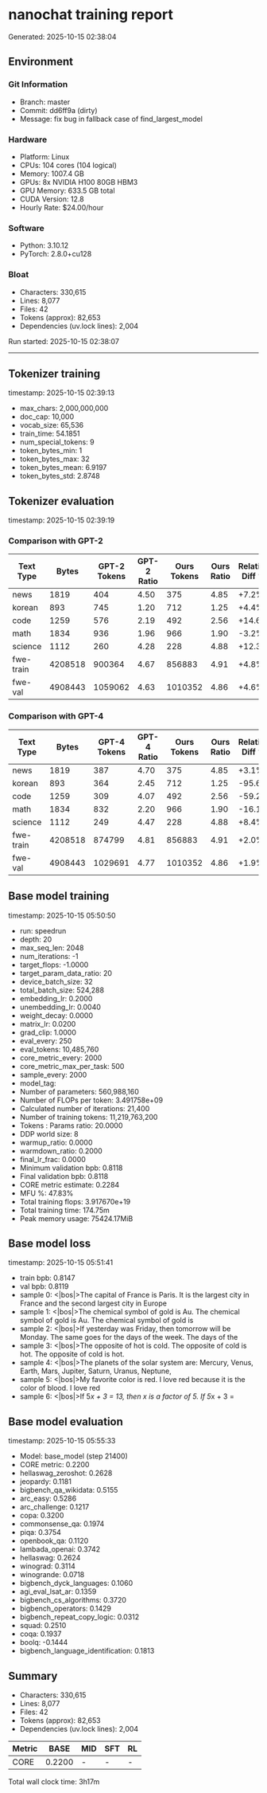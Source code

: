 # nanochat training report

Generated: 2025-10-15 02:38:04

## Environment

### Git Information
- Branch: master
- Commit: dd6ff9a (dirty)
- Message: fix bug in fallback case of find_largest_model

### Hardware
- Platform: Linux
- CPUs: 104 cores (104 logical)
- Memory: 1007.4 GB
- GPUs: 8x NVIDIA H100 80GB HBM3
- GPU Memory: 633.5 GB total
- CUDA Version: 12.8
- Hourly Rate: $24.00/hour

### Software
- Python: 3.10.12
- PyTorch: 2.8.0+cu128


### Bloat
- Characters: 330,615
- Lines: 8,077
- Files: 42
- Tokens (approx): 82,653
- Dependencies (uv.lock lines): 2,004

Run started: 2025-10-15 02:38:07

---

## Tokenizer training
timestamp: 2025-10-15 02:39:13

- max_chars: 2,000,000,000
- doc_cap: 10,000
- vocab_size: 65,536
- train_time: 54.1851
- num_special_tokens: 9
- token_bytes_min: 1
- token_bytes_max: 32
- token_bytes_mean: 6.9197
- token_bytes_std: 2.8748


## Tokenizer evaluation
timestamp: 2025-10-15 02:39:19

### Comparison with GPT-2

| Text Type | Bytes | GPT-2 Tokens | GPT-2 Ratio | Ours Tokens | Ours Ratio | Relative Diff % |
|-----------|-------|--------------|--------------|-------------|------------|-----------------|
| news | 1819 | 404 | 4.50 | 375 | 4.85 | +7.2% |
| korean | 893 | 745 | 1.20 | 712 | 1.25 | +4.4% |
| code | 1259 | 576 | 2.19 | 492 | 2.56 | +14.6% |
| math | 1834 | 936 | 1.96 | 966 | 1.90 | -3.2% |
| science | 1112 | 260 | 4.28 | 228 | 4.88 | +12.3% |
| fwe-train | 4208518 | 900364 | 4.67 | 856883 | 4.91 | +4.8% |
| fwe-val | 4908443 | 1059062 | 4.63 | 1010352 | 4.86 | +4.6% |

### Comparison with GPT-4

| Text Type | Bytes | GPT-4 Tokens | GPT-4 Ratio | Ours Tokens | Ours Ratio | Relative Diff % |
|-----------|-------|--------------|--------------|-------------|------------|-----------------|
| news | 1819 | 387 | 4.70 | 375 | 4.85 | +3.1% |
| korean | 893 | 364 | 2.45 | 712 | 1.25 | -95.6% |
| code | 1259 | 309 | 4.07 | 492 | 2.56 | -59.2% |
| math | 1834 | 832 | 2.20 | 966 | 1.90 | -16.1% |
| science | 1112 | 249 | 4.47 | 228 | 4.88 | +8.4% |
| fwe-train | 4208518 | 874799 | 4.81 | 856883 | 4.91 | +2.0% |
| fwe-val | 4908443 | 1029691 | 4.77 | 1010352 | 4.86 | +1.9% |


## Base model training
timestamp: 2025-10-15 05:50:50

- run: speedrun
- depth: 20
- max_seq_len: 2048
- num_iterations: -1
- target_flops: -1.0000
- target_param_data_ratio: 20
- device_batch_size: 32
- total_batch_size: 524,288
- embedding_lr: 0.2000
- unembedding_lr: 0.0040
- weight_decay: 0.0000
- matrix_lr: 0.0200
- grad_clip: 1.0000
- eval_every: 250
- eval_tokens: 10,485,760
- core_metric_every: 2000
- core_metric_max_per_task: 500
- sample_every: 2000
- model_tag: 
- Number of parameters: 560,988,160
- Number of FLOPs per token: 3.491758e+09
- Calculated number of iterations: 21,400
- Number of training tokens: 11,219,763,200
- Tokens : Params ratio: 20.0000
- DDP world size: 8
- warmup_ratio: 0.0000
- warmdown_ratio: 0.2000
- final_lr_frac: 0.0000
- Minimum validation bpb: 0.8118
- Final validation bpb: 0.8118
- CORE metric estimate: 0.2284
- MFU %: 47.83%
- Total training flops: 3.917670e+19
- Total training time: 174.75m
- Peak memory usage: 75424.17MiB


## Base model loss
timestamp: 2025-10-15 05:51:41

- train bpb: 0.8147
- val bpb: 0.8119
- sample 0: <|bos|>The capital of France is Paris. It is the largest city in France and the second largest city in Europe
- sample 1: <|bos|>The chemical symbol of gold is Au. The chemical symbol of gold is Au. The chemical symbol of gold is
- sample 2: <|bos|>If yesterday was Friday, then tomorrow will be Monday. The same goes for the days of the week. The days of the
- sample 3: <|bos|>The opposite of hot is cold. The opposite of cold is hot. The opposite of cold is hot.
- sample 4: <|bos|>The planets of the solar system are: Mercury, Venus, Earth, Mars, Jupiter, Saturn, Uranus, Neptune,
- sample 5: <|bos|>My favorite color is red. I love red because it is the color of blood. I love red
- sample 6: <|bos|>If 5*x + 3 = 13, then x is a factor of 5. If 5*x + 3 = 


## Base model evaluation
timestamp: 2025-10-15 05:55:33

- Model: base_model (step 21400)
- CORE metric: 0.2200
- hellaswag_zeroshot: 0.2628
- jeopardy: 0.1181
- bigbench_qa_wikidata: 0.5155
- arc_easy: 0.5286
- arc_challenge: 0.1217
- copa: 0.3200
- commonsense_qa: 0.1974
- piqa: 0.3754
- openbook_qa: 0.1120
- lambada_openai: 0.3742
- hellaswag: 0.2624
- winograd: 0.3114
- winogrande: 0.0718
- bigbench_dyck_languages: 0.1060
- agi_eval_lsat_ar: 0.1359
- bigbench_cs_algorithms: 0.3720
- bigbench_operators: 0.1429
- bigbench_repeat_copy_logic: 0.0312
- squad: 0.2510
- coqa: 0.1937
- boolq: -0.1444
- bigbench_language_identification: 0.1813


## Summary

- Characters: 330,615
- Lines: 8,077
- Files: 42
- Tokens (approx): 82,653
- Dependencies (uv.lock lines): 2,004

| Metric          | BASE     | MID      | SFT      | RL       |
|-----------------|----------|----------|----------|----------|
| CORE            | 0.2200   | -        | -        | -        |

Total wall clock time: 3h17m
